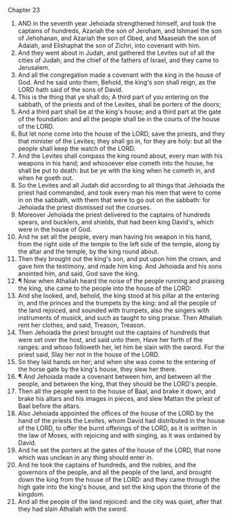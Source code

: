 

Chapter 23

1. AND in the seventh year Jehoiada strengthened himself, and took the captains of hundreds, Azariah the son of Jeroham, and Ishmael the son of Jehohanan, and Azariah the son of Obed, and Maaseiah the son of Adaiah, and Elishaphat the son of Zichri, into covenant with him.
2. And they went about in Judah, and gathered the Levites out of all the cities of Judah, and the chief of the fathers of Israel, and they came to Jerusalem.
3. And all the congregation made a covenant with the king in the house of God.  And he said unto them, Behold, the king's son shall reign, as the LORD hath said of the sons of David.
4. This is the thing that ye shall do; A third part of you entering on the sabbath, of the priests and of the Levites, shall be porters of the doors;
5. And a third part shall be at the king's house; and a third part at the gate of the foundation: and all the people shall be in the courts of the house of the LORD.
6. But let none come into the house of the LORD, save the priests, and they that minister of the Levites; they shall go in, for they are holy: but all the people shall keep the watch of the LORD.
7. And the Levites shall compass the king round about, every man with his weapons in his hand; and whosoever else cometh into the house, he shall be put to death: but be ye with the king when he cometh in, and when he goeth out.
8. So the Levites and all Judah did according to all things that Jehoiada the priest had commanded, and took every man his men that were to come in on the sabbath, with them that were to go out on the sabbath: for Jehoiada the priest dismissed not the courses.
9. Moreover Jehoiada the priest delivered to the captains of hundreds spears, and bucklers, and shields, that had been king David's, which were in the house of God.
10. And he set all the people, every man having his weapon in his hand, from the right side of the temple to the left side of the temple, along by the altar and the temple, by the king round about.
11. Then they brought out the king's son, and put upon him the crown, and gave him the testimony, and made him king.  And Jehoiada and his sons anointed him, and said, God save the king.
12. ¶ Now when Athaliah heard the noise of the people running and praising the king, she came to the people into the house of the LORD:
13. And she looked, and, behold, the king stood at his pillar at the entering in, and the princes and the trumpets by the king: and all the people of the land rejoiced, and sounded with trumpets, also the singers with instruments of musick, and such as taught to sing praise.  Then Athaliah rent her clothes, and said, Treason, Treason.
14. Then Jehoiada the priest brought out the captains of hundreds that were set over the host, and said unto them, Have her forth of the ranges: and whoso followeth her, let him be slain with the sword.  For the priest said, Slay her not in the house of the LORD.
15. So they laid hands on her; and when she was come to the entering of the horse gate by the king's house, they slew her there.
16. ¶ And Jehoiada made a covenant between him, and between all the people, and between the king, that they should be the LORD's people.
17. Then all the people went to the house of Baal, and brake it down, and brake his altars and his images in pieces, and slew Mattan the priest of Baal before the altars.
18. Also Jehoiada appointed the offices of the house of the LORD by the hand of the priests the Levites, whom David had distributed in the house of the LORD, to offer the burnt offerings of the LORD, as it is written in the law of Moses, with rejoicing and with singing, as it was ordained by David.
19. And he set the porters at the gates of the house of the LORD, that none which was unclean in any thing should enter in.
20. And he took the captains of hundreds, and the nobles, and the governors of the people, and all the people of the land, and brought down the king from the house of the LORD: and they came through the high gate into the king's house, and set the king upon the throne of the kingdom.
21. And all the people of the land rejoiced: and the city was quiet, after that they had slain Athaliah with the sword.
